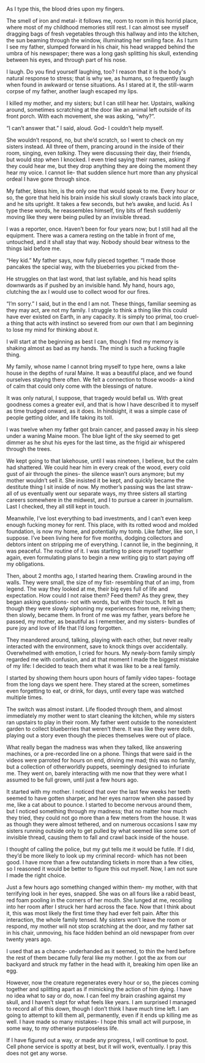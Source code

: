 As I type this, the blood dries upon my fingers.

The smell of iron and metal- it follows me, room to room in this horrid place, where most of my childhood memories still rest. I can almost see myself dragging bags of fresh vegetables through this hallway and into the kitchen, the sun beaming through the window, illuminating her smiling face. As I turn I see my father, slumped forward in his chair, his head wrapped behind the umbra of his newspaper; there was a long gash splitting his skull, extending between his eyes, and through part of his nose.

I laugh. Do you find yourself laughing, too? I reason that it is the body's natural response to stress; that is why we, as humans, so frequently laugh when found in awkward or tense situations. As I stared at it, the still-warm corpse of my father, another laugh escaped my lips.

I killed my mother, and my sisters; but I can still hear her. Upstairs, walking around, sometimes scratching at the door like an animal left outside of its front porch. With each movement, she was asking, “why?”. 

“I can’t answer that.” I said, aloud. God- I couldn’t help myself.

She wouldn’t respond, no, but she’d scratch, so I went to check on my sisters instead. All three of them, prancing around in the inside of their room, singing, even *talking*. They were discussing their day, their friends, but would stop when I knocked. I even tried saying their names, asking if they could hear me, but they drop anything they are doing the moment they hear my voice. I cannot lie- that sudden silence hurt more than any physical ordeal I have gone through since.

My father, bless him, is the only one that would speak to me. Every hour or so, the gore that held his brain inside his skull slowly crawls back into place, and he sits upright. It takes a few seconds, but he’s awake, and lucid. As I type these words, he reassembles himself, tiny bits of flesh suddenly moving like they were being pulled by an invisible thread.

I was a reporter, once. Haven’t been for four years now; but I still had all the equipment. There was a camera resting on the table in front of me, untouched, and it shall stay that way. Nobody should bear witness to the things laid before me. 

“Hey kid.” My father says, now fully pieced together. “I made those pancakes the special way, with the blueberries you picked from the-

He struggles on that last word, that last syllable, and his head splits downwards as if pushed by an invisible hand. My hand, hours ago, clutching the ax I would use to collect wood for our fires.

“I’m sorry.” I said, but in the end I am not. These things, familiar seeming as they may act, are not my family. I struggle to think a thing like this could have ever existed on Earth, in any capacity. It is simply too primal, too cruel- a thing that acts with instinct so severed from our own that I am beginning to lose my mind for thinking about it.

I will start at the beginning as best I can, though I find my memory is shaking almost as bad as my hands. The mind is such a fucking fragile thing.

My family, whose name I cannot bring myself to type here, owns a lake house in the depths of rural Maine. It was a beautiful place, and we found ourselves staying there often. We felt a connection to those woods- a kind of calm that could only come with the blessings of nature.

It was only natural, I suppose, that tragedy would befall us. With great goodness comes a greater evil, and that is how I have described it to myself as time trudged onward, as it does. In hindsight, it was a simple case of people getting older, and life taking its toll.

I was twelve when my father got brain cancer, and passed away in his sleep under a waning Maine moon. The blue light of the sky seemed to get dimmer as he shut his eyes for the last time, as the frigid air whispered through the trees.

We kept going to that lakehouse, until I was nineteen, I believe, but the calm had shattered. We could hear him in every creak of the wood, every cold gust of air through the pines- the silence wasn’t ours anymore; but my mother wouldn’t sell it. She insisted it be kept, and quickly became the destitute thing I sit inside of now. My mother’s passing was the last straw- all of us eventually went our separate ways, my three sisters all starting careers somewhere in the midwest, and I to pursue a career in journalism. Last I checked, they all still kept in touch.

Meanwhile, I’ve lost everything to bad investments, and I can’t even keep enough fucking money for rent. This place, with its rotted wood and molded foundation, is now my home, and potentially my tomb. Like father, like son, I suppose. I’ve been living here for five months, dodging collectors and debtors intent on stripping me of everything. I cannot lie, in the beginning, it was peaceful. The routine of it. I was starting to piece myself together again, even formulating plans to begin a new writing gig to start paying off my obligations.

Then, about 2 months ago, I started hearing them. Crawling around in the walls. They were small, the size of my fist- resembling that of an imp, from legend. The way they looked at me, their big eyes full of life and expectation. How could I not raise them? Feed them? As they grew, they began asking questions- not with words, but with their touch. It felt as though they were slowly siphoning my experiences from me, reliving them; then slowly, became them. In front of me was my father, years before he passed, my mother, as beautiful as I remember, and my sisters- bundles of pure joy and love of life that I’d long forgotten.

They meandered around, talking, playing with each other, but never really interacted with the environment, save to knock things over accidentally. Overwhelmed with emotion, I cried for hours. My newly-born family simply regarded me with confusion, and at that moment I made the biggest mistake of my life: I decided to teach them what it was like to be a real family.

I started by showing them hours upon hours of family video tapes- footage from the long days we spent here. They stared at the screen, sometimes even forgetting to eat, or drink, for days, until every tape was watched multiple times. 

The switch was almost instant. Life flooded through them, and almost immediately my mother went to start cleaning the kitchen, while my sisters ran upstairs to play in their room. My father went outside to the nonexistent garden to collect blueberries that weren’t there. It was like they were dolls, playing out a story even though the pieces themselves were out of place. 

What really began the madness was when they talked, like answering machines, or a pre-recorded line on a phone. Things that were said in the videos were parroted for hours on end, driving me mad; this was no family, but a collection of otherworldly puppets, seemingly designed to infuriate me. They went on, barely interacting with me now that they were what I assumed to be full grown, until just a few hours ago.

It started with my mother. I noticed that over the last few weeks her teeth seemed to have gotten sharper, and her eyes narrow when she passed by me, like a cat about to pounce. I started to become nervous around them, but I noticed something through my madness; that no matter how much they tried, they could not go more than a few meters from the house. It was as though they were almost tethered, and on numerous occasions I saw my sisters running outside only to get pulled by what seemed like some sort of invisible thread, causing them to fall and crawl back inside of the house.

I thought of calling the police, but my gut tells me it would be futile. If I did, they’d be more likely to look up my criminal record- which has not been good. I have more than a few outstanding tickets in more than a few cities, so I reasoned it would be better to figure this out myself. Now, I am not sure I made the right choice.

Just a few hours ago something changed within them- my mother, with that terrifying look in her eyes, snapped. She was on all fours like a rabid beast, red foam pooling in the corners of her mouth. She lunged at me, recoiling into her room after I struck her hard across the face. Now that I think about it, this was most likely the first time they had ever felt pain. After this interaction, the whole family tensed. My sisters won’t leave the room or respond, my mother will not stop scratching at the door, and my father sat in his chair, unmoving, his face hidden behind an old newspaper from over twenty years ago.

I used that as a chance- underhanded as it seemed, to thin the herd before the rest of them became fully feral like my mother. I got the ax from our backyard and struck my father in the head with it, breaking him open like an egg. 

However, now the creature regenerates every hour or so, the pieces coming together and splitting apart as if mimicking the action of him dying. I have no idea what to say or do, now. I can feel my brain crashing against my skull, and I haven't slept for what feels like years. I am surprised I managed to record all of this down, though I don’t think I have much time left. I am going to attempt to kill them all, permanently, even if it ends up killing me as well. I have made so many mistakes- I hope this small act will purpose, in some way, to my otherwise purposeless life.

If I have figured out a way, or made any progress, I will continue to post. Cell phone service is spotty at best, but it will work, eventually. I pray this does not get any worse.